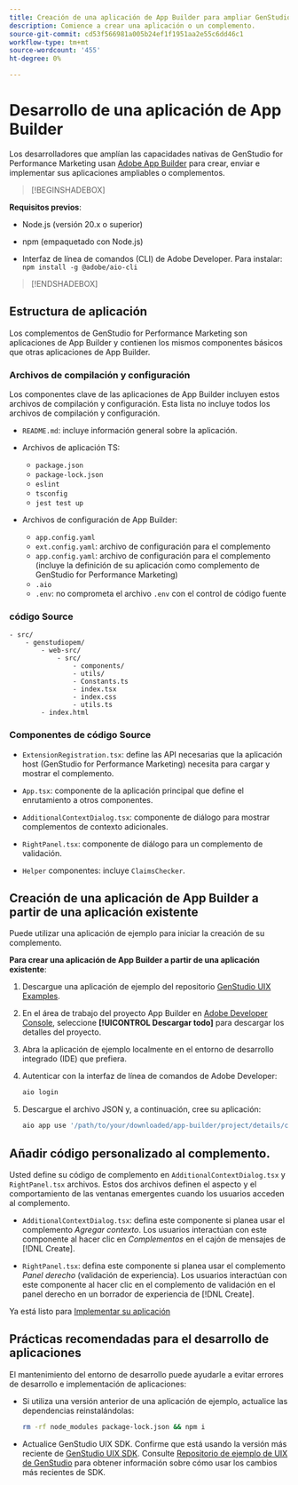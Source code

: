 ```yaml
---
title: Creación de una aplicación de App Builder para ampliar GenStudio for Performance Marketing
description: Comience a crear una aplicación o un complemento.
source-git-commit: cd53f566981a005b24ef1f1951aa2e55c6dd46c1
workflow-type: tm+mt
source-wordcount: '455'
ht-degree: 0%

---
```


# Desarrollo de una aplicación de App Builder

Los desarrolladores que amplían las capacidades nativas de GenStudio for Performance Marketing usan [Adobe App Builder](https://developer.adobe.com/app-builder/) para crear, enviar e implementar sus aplicaciones ampliables o complementos.

>[!BEGINSHADEBOX]

**Requisitos previos**:

* Node.js (versión 20.x o superior)

* npm (empaquetado con Node.js)

* Interfaz de línea de comandos (CLI) de Adobe Developer. Para instalar: `npm install -g @adobe/aio-cli`

>[!ENDSHADEBOX]

## Estructura de aplicación

Los complementos de GenStudio for Performance Marketing son aplicaciones de App Builder y contienen los mismos componentes básicos que otras aplicaciones de App Builder.

### Archivos de compilación y configuración

Los componentes clave de las aplicaciones de App Builder incluyen estos archivos de compilación y configuración. Esta lista no incluye todos los archivos de compilación y configuración.

* `README.md`: incluye información general sobre la aplicación.

* Archivos de aplicación TS:

   * `package.json`
   * `package-lock.json`
   * `eslint`
   * `tsconfig`
   * `jest test up`

* Archivos de configuración de App Builder:

   * `app.config.yaml`
   * `ext.config.yaml`: archivo de configuración para el complemento
   * `app.config.yaml`: archivo de configuración para el complemento (incluye la definición de su aplicación como complemento de GenStudio for Performance Marketing)
   * `.aio`
   * `.env`: no comprometa el archivo `.env` con el control de código fuente

### código Source

```
- src/
    - genstudiopem/
        - web-src/
            - src/
                - components/
                - utils/
                - Constants.ts
                - index.tsx
                - index.css
                - utils.ts
        - index.html
```

### Componentes de código Source

* `ExtensionRegistration.tsx`: define las API necesarias que la aplicación host (GenStudio for Performance Marketing) necesita para cargar y mostrar el complemento.

* `App.tsx`: componente de la aplicación principal que define el enrutamiento a otros componentes.

* `AdditionalContextDialog.tsx`: componente de diálogo para mostrar complementos de contexto adicionales.

* `RightPanel.tsx`: componente de diálogo para un complemento de validación.

* `Helper` componentes: incluye `ClaimsChecker`.

## Creación de una aplicación de App Builder a partir de una aplicación existente

Puede utilizar una aplicación de ejemplo para iniciar la creación de su complemento.

**Para crear una aplicación de App Builder a partir de una aplicación existente**:

1. Descargue una aplicación de ejemplo del repositorio [GenStudio UIX Examples](https://github.com/adobe/genstudio-uix-examples).

1. En el área de trabajo del proyecto App Builder en [Adobe Developer Console](https://developer.adobe.com/console/), seleccione **[!UICONTROL Descargar todo]** para descargar los detalles del proyecto.

1. Abra la aplicación de ejemplo localmente en el entorno de desarrollo integrado (IDE) que prefiera.

1. Autenticar con la interfaz de línea de comandos de Adobe Developer:

   ```bash
   aio login
   ```

1. Descargue el archivo JSON y, a continuación, cree su aplicación:

   ```bash
   aio app use '/path/to/your/downloaded/app-builder/project/details/config.json'
   ```

## Añadir código personalizado al complemento.

Usted define su código de complemento en `AdditionalContextDialog.tsx` y `RightPanel.tsx` archivos. Estos dos archivos definen el aspecto y el comportamiento de las ventanas emergentes cuando los usuarios acceden al complemento.

* `AdditionalContextDialog.tsx`: defina este componente si planea usar el complemento _Agregar contexto_. Los usuarios interactúan con este componente al hacer clic en _Complementos_ en el cajón de mensajes de [!DNL Create].

* `RightPanel.tsx`: defina este componente si planea usar el complemento _Panel derecho_ (validación de experiencia). Los usuarios interactúan con este componente al hacer clic en el complemento de validación en el panel derecho en un borrador de experiencia de [!DNL Create].

Ya está listo para [Implementar su aplicación](deploy-app.md)

## Prácticas recomendadas para el desarrollo de aplicaciones

El mantenimiento del entorno de desarrollo puede ayudarle a evitar errores de desarrollo e implementación de aplicaciones:

* Si utiliza una versión anterior de una aplicación de ejemplo, actualice las dependencias reinstalándolas:

  ```bash
  rm -rf node_modules package-lock.json && npm i
  ```

* Actualice GenStudio UIX SDK. Confirme que está usando la versión más reciente de [GenStudio UIX SDK](https://github.com/adobe/genstudio-uix-sdk). Consulte [Repositorio de ejemplo de UIX de GenStudio](https://github.com/adobe/genstudio-uix-examples) para obtener información sobre cómo usar los cambios más recientes de SDK.
